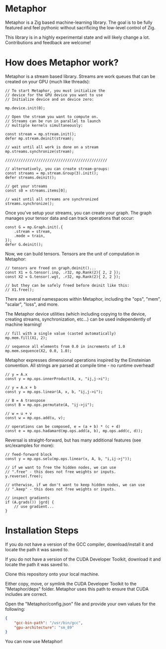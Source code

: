 # Metaphor

Metaphor is a Zig based machine-learning library. The goal is to be fully featured and feel pythonic without sacrificing the low-level control of Zig.

This library is in a highly experimental state and will likely change a lot. Contributions and feedback are welcome!

# How does Metaphor work?

Metaphor is a stream based library. Streams are work queues that can be created on your GPU (much like threads):

```zig
// To start Metaphor, you must initialize the
// device for the GPU device you want to use
// Initialize device and on device zero:

mp.device.init(0);

// Open the stream you want to compute on.
// Streams can be run in parallel to launch
// multiple kernels simultaneously:

const stream = mp.stream.init();
defer mp.stream.deinit(stream);

// wait until all work is done on a stream
mp.streams.synchronize(stream);

//////////////////////////////////////////////

// alternatively, you can create stream-groups:
const streams = mp.stream.Group(3).init();
defer streams.deinit();

// get your streams
const s0 = streams.items[0];

// wait until all streams are synchronized
streams.synchronize();
```

Once you've setup your streams, you can create your graph. The graph manages your tensor data and can track operations that occur:

```zig
const G = mp.Graph.init(.{
    .stream = stream,
    .mode = train,
});
defer G.deinit();
```

Now, we can build tensors. Tensors are the unit of computation in Metaphor:

```zig
// tensors are freed on graph.deinit()...
const X1 = G.tensor(.inp, .r32, mp.Rank(2){ 2, 2 });
const X2 = G.tensor(.wgt, .r32, mp.Rank(2){ 2, 2 });

// but they can be safely freed before deinit like this:
// X1.free();
```

There are several namespaces within Metaphor, including the "ops", "mem", "scalar", "loss", and more.

The Metaphor device utilities (which including copying to the device, creating streams, synchronization, etc...) can be used independently of machine learning!

```zig
// fill with a single value (casted automatically)
mp.mem.fill(X1, 2);

// sequence all elements from 0.0 in increments of 1.0
mp.mem.sequence(X2, 0.0, 1.0);
```

Metaphor expresses dimensional operations inspired by the Einsteinian convention. All strings are parsed at compile time - no runtime overhead!

```zig
// y = A.x
const y = mp.ops.innerProduct(A, x, "ij,j->i");

// y = A.x + b
const y = mp.ops.linear(A, x, b, "ij,j->i");

// B = A transpose
const B = mp.ops.permutate(A, "ij->ji");

// w = u + v
const w = mp.ops.add(u, v);

// operations can be composed, e = (a + b) * (c + d)
const e = mp.ops.hadamard(mp.ops.add(a, b), mp.ops.add(c, d));
```

Reversal is straight-forward, but has many additional features (see src/examples for more):

```zig
// feed-forward block
const y = mp.ops.selu(mp.ops.linear(x, A, b, "i,ij->j"));

// if we want to free the hidden nodes, we can use
// ".free" - this does not free weights or inputs.
y.reverse(.free);

// otherwise, if we don't want to keep hidden nodes, we can use
// ".keep" - this does not free weights or inputs.

// inspect gradients
if (A.grads()) |grd| {
    // use gradient...
}
```

# Installation Steps

If you do not have a version of the GCC compiler, download/install it and locate the path it was saved to.

If you do not have a version of the CUDA Developer Toolkit, download it and locate the path it was saved to.

Clone this repository onto your local machine.

Either copy, move, or symlink the CUDA Developer Toolkit to the "Metaphor/deps" folder. Metaphor uses this path to ensure that CUDA includes are correct.

Open the "Metaphor/config.json" file and provide your own values for the following:

```json
{
    "gcc-bin-path": "/usr/bin/gcc",
    "gpu-architecture": "sm_89"
}
```

You can now use Metaphor!
